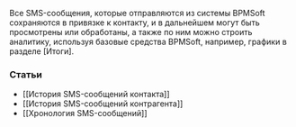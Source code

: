 Все SMS-сообщения, которые отправляются из системы BPMSoft сохраняются в привязке к контакту, и в дальнейшем могут быть просмотрены или обработаны, а также по ним можно строить аналитику, используя базовые средства BPMSoft, например, графики в разделе [Итоги].

### Статьи

- [[История SMS-сообщений контакта]]
- [[История SMS-сообщений контрагента]]
- [[Хронология SMS-сообщений]]